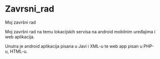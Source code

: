 # Zavrsni_rad
Moj završni rad


Moj završni rad na temu lokacijskih servisa na android mobilnim uređajima i web aplikacija.

Unutra je android aplikacija pisana u Javi i XML-u te web app pisan u PHP-u, HTML-u.
